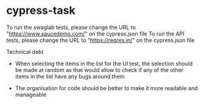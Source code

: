 # cypress-task

To run the swaglab tests, please change the URL to "https://www.saucedemo.com/" on the cypress.json file
To run the API tests, please change the URL to "https://reqres.in/" on the cypress.json file

Technical debt

-  When selecting the items in the list for the UI test, the selection should be made at random as that would allow to check if any of the other items in the list have any bugs around them

-  The organisation for code should be better to make it more readable and manageable
